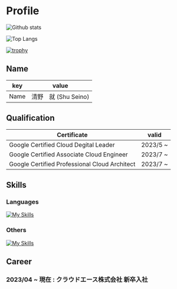 # Profile
<!--   <img align="left" src="https://github-readme-stats.vercel.app/api?username=Shu-Seino&show_icons=true&theme=radical&count_private=true" /> -->  
![Github stats](https://github-readme-stats.vercel.app/api?username=Shu-Seino&show_icons=true&count_private=true&theme=vue-dark)

![Top Langs](https://github-readme-stats.vercel.app/api/top-langs/?username=Shu-Seino&theme=vue-dark&layout=compact&hide=css,html)

[![trophy](https://github-profile-trophy.vercel.app/?username=Shu-Seino&theme=onedark&column=7
)](https://github.com/ryo-ma/github-profile-trophy)


## Name
|key|value|
|---|-----|
|Name|清野　就 (Shu Seino)|

## Qualification
|Certificate|valid|
|---|---|
|Google Certified Cloud Degital Leader|2023/5 ~ |
|Google Certified Associate Cloud Engineer|2023/7 ~ |
|Google Certified Professional Cloud Architect|2023/7 ~ |


## Skills
### Languages
[![My Skills](https://skillicons.dev/icons?i=go,py&perline=5)](https://skillicons.dev)


### Others
[![My Skills](https://skillicons.dev/icons?i=gcp,linux,docker,github,vscode&perline=5)](https://skillicons.dev)
## Career

### 2023/04 ~ 現在 : クラウドエース株式会社 新卒入社



<!--
**Shu-Seino/Shu-Seino** is a ✨ _special_ ✨ repository because its `README.md` (this file) appears on your GitHub profile.

Here are some ideas to get you started:

- 🔭 I’m currently working on ...
- 🌱 I’m currently learning ...
- 👯 I’m looking to collaborate on ...
- 🤔 I’m looking for help with ...
- 💬 Ask me about ...
- 📫 How to reach me: ...
- 😄 Pronouns: ...
- ⚡ Fun fact: ...
-->
